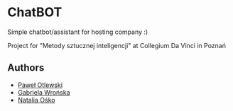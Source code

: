 # ChatBOT

Simple chatbot/assistant for hosting company :)

Project for "Metody sztucznej inteligencji" at Collegium Da Vinci in Poznań

## Authors

* [Paweł Otlewski](https://otlet.pl)
* [Gabriela Wrońska](https://lisia-nora.pl)
* [Natalia Ośko](https://google.com)
